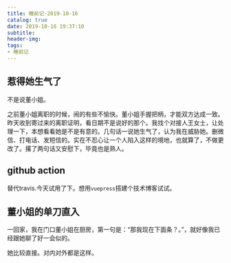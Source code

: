 ```yaml
---
title: 睡前记-2019-10-16
catalog: true
date: 2019-10-16 19:37:10
subtitle:
header-img:
tags:
- 睡前记
---
```


## 惹得她生气了

不是说董小姐。

之前董小姐离职的时候，闹的有些不愉快。董小姐手握把柄，才能双方达成一致。昨天收到寄过来的离职证明，看日期不是说好的那个。我找个对接人王女士，让处理一下，本想看看她是不是有意的。几句话一说她生气了，认为我在威胁她。删微信、打电话、发短信的。实在不忍心让一个人陷入这样的境地，也就算了，不做更改了。撂了两句话又安慰下，毕竟也是熟人。

## github action

替代travis.今天试用了下。想用`vuepress`搭建个技术博客试试。

## 董小姐的单刀直入

一回家，我在门口董小姐在厨房，第一句是：“那我现在下面条？。”，就好像我已经跟她聊了好一会似的。

她比较直接。对内对外都是这样。
